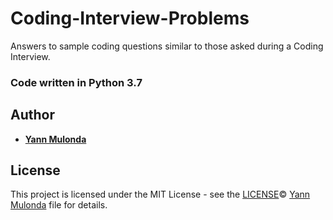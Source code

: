 # Coding-Interview-Problems

Answers to sample coding questions similar to those asked during a Coding Interview.

### Code written in Python 3.7

## Author

* **[Yann Mulonda](https://github.com/YannMjl)**

## License

This project is licensed under the MIT License - see the [LICENSE](LICENSE)© [Yann Mulonda](https://github.com/YannMjl) file for details.

